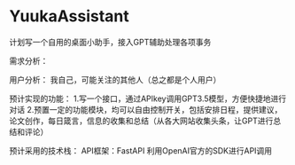 # YuukaAssistant
计划写一个自用的桌面小助手，接入GPT辅助处理各项事务

需求分析：

用户分析：
我自己，可能关注的其他人（总之都是个人用户）

预计实现的功能：
1.写一个接口，通过APIkey调用GPT3.5模型，方便快捷地进行对话
2.预置一定的功能模块，均可以自由控制开关，包括安排日程，提供建议，论文创作，每日箴言，信息的收集和总结（从各大网站收集头条，让GPT进行总结和评论）

预计采用的技术栈：
API框架：FastAPI
利用OpenAI官方的SDK进行API调用

